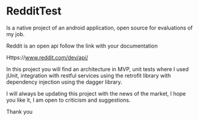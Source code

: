 # RedditTest

Is a native project of an android application, open source for evaluations of my job.

Reddit is an open api follow the link with your documentation

Https://www.reddit.com/dev/api/

In this project you will find an architecture in MVP, unit tests where I used jUnit, integration with restful services using the retrofit library with dependency injection using the dagger library.

I will always be updating this project with the news of the market, I hope you like it, I am open to criticism and suggestions.

Thank you

